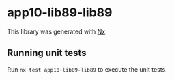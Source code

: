 # app10-lib89-lib89

This library was generated with [Nx](https://nx.dev).

## Running unit tests

Run `nx test app10-lib89-lib89` to execute the unit tests.
